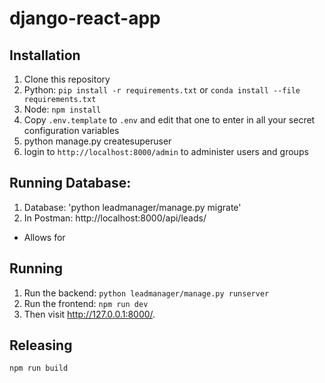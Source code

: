 django-react-app
================

Installation
------------

1. Clone this repository
2. Python: `pip install -r requirements.txt` or `conda install --file requirements.txt`
3. Node: `npm install`
4. Copy `.env.template` to `.env` and edit that one to enter in all your secret configuration variables
5. python manage.py createsuperuser
6. login to `http://localhost:8000/admin` to administer users and groups

Running Database: 
----------------
1. Database: 'python leadmanager/manage.py migrate'
2. In Postman: http://localhost:8000/api/leads/ 
  - Allows for 

Running
-------

1. Run the backend: `python leadmanager/manage.py runserver`
2. Run the frontend: `npm run dev`
3. Then visit http://127.0.0.1:8000/.

Releasing
---------

`npm run build` 